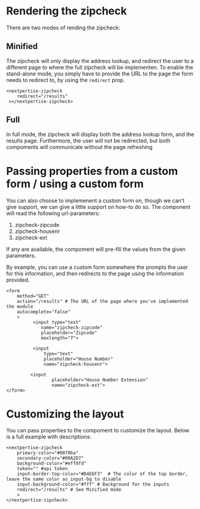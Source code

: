 # Rendering the zipcheck 
There are two modes of rending the zipcheck:

## Minified
The zipcheck will only display the address lookup, and redirect the user to a different page to where the full zipcheck will be implementen. To enable the stand-alone mode, you simply have to provide the URL to the page the form needs to redirect to, by using the `redirect` prop.

```
<nextpertise-zipcheck 
    redirect="/results"
 ></nextpertise-zipcheck>
```

## Full
In full mode, the zipcheck will display both the address lookup form, and the results page. Furthermore, the user will not be redirected, but both compoments will communicate without the page refreshing

# Passing properties from a custom form / using a custom form
You can also choose to implemenent a custom form on, though we can't give support, we can give a little support on how-to do so.
The component will read the following url-parameters:
1) zipcheck-zipcode
2) zipcheck-housenr
3) zipcheck-ext

If any are available, the compoment will pre-fill the values from the given parameters.

By example, you can use a custom form somewhere the prompts the user for this information, and then redirects to the page using the information provided.

```
<form 
    method="GET"
    action="/results" # The URL of the page where you've implemented the module
    autocomplete="false"
    >
          <input type="text"
             name="zipcheck-zipcode"
             placeholder="Zipcode"
             maxlength="7">
             
          <input 
              type="text"
              placeholder="House Number"
              name="zipcheck-housenr">
              
         <input
                 placeholder="House Number Extension"
                 name="zipcheck-ext">
</form>
```

# Customizing the layout
You can pass properties to the compoment to customize the layout. Below is a full example with descriptions:

```
<nextpertise-zipcheck 
    primary-color="#0070ba" 
    secondary-color="#00A2D7" 
    background-color="#eff8fd" 
    token="" #api token
    input-border-top-color="#D4E6F3"  # The color of the top border, leave the same color as input-bg to disable
    input-background-color="#fff" # Background for the inputs
    redirect="/results" # See Minified mode 
    >
</nextpertise-zipcheck>
```
